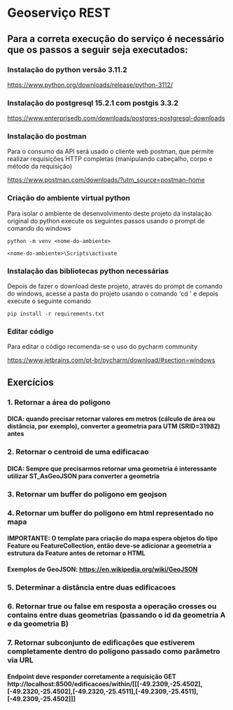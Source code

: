 # Geoserviço REST

## Para a correta execução do serviço é necessário que os passos a seguir seja executados:

### Instalação do python versão 3.11.2
https://www.python.org/downloads/release/python-3112/

### Instalação do postgresql 15.2.1 com postgis 3.3.2
https://www.enterprisedb.com/downloads/postgres-postgresql-downloads

### Instalação do postman
Para o consumo da API será usado o cliente web postman, que permite realizar requisições HTTP completas (manipulando cabeçalho, corpo e método da requisição)

https://www.postman.com/downloads/?utm_source=postman-home

### Criação do ambiente virtual python
Para isolar o ambiente de desenvolvimento deste projeto da instalação original do python execute os seguintes passos usando o prompt de comando do windows

    python -m venv <nome-do-ambiente>

    <nome-do-ambiente>\Scripts\activate

### Instalação das bibliotecas python necessárias
Depois de fazer o download deste projeto, através do prompt de comando do windows, acesse a pasta do projeto usando o comando 'cd <nome-da-pasta>' e depois execute o seguinte comando

    pip install -r requirements.txt

### Editar código
Para editar o código recomenda-se o uso do pycharm community 
    
https://www.jetbrains.com/pt-br/pycharm/download/#section=windows
    
## Exercícios
    
### 1. Retornar a área do poligono
#### DICA: quando precisar retornar valores em metros (cálculo de área ou distância, por exemplo), converter a geometria para UTM (SRID=31982) antes
    
### 2. Retornar o centroid de uma edificacao
#### DICA: Sempre que precisarmos retornar uma geometria é interessante utilizar ST_AsGeoJSON para converter a geometria

### 3. Retornar um buffer do poligono em geojson
    
### 4. Retornar um buffer do poligono em html representado no mapa
#### IMPORTANTE: O template para criação do mapa espera objetos do tipo Feature ou FeatureCollection, então deve-se adicionar a geometria a estrutura da Feature antes de retornar o HTML
#### Exemplos de GeoJSON: https://en.wikipedia.org/wiki/GeoJSON
    
### 5. Determinar a distância entre duas edificacoes
    
### 6. Retornar true ou false em resposta a operação crosses ou contains entre duas geometrias (passando o id da geometria A e da geometria B)
    
### 7. Retornar subconjunto de edificações que estiverem completamente dentro do polígono passado como parâmetro via URL
#### Endpoint deve responder corretamente a requisição GET http://localhost:8500/edificacoes/within/[[[-49.2309,-25.4502],[-49.2320,-25.4502],[-49.2320,-25.4511],[-49.2309,-25.4511],[-49.2309,-25.4502]]]
